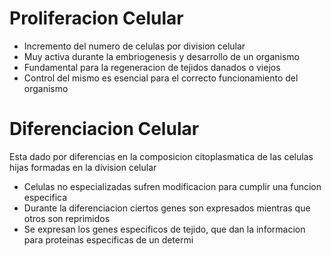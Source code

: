 # Proliferacion Celular

- Incremento del numero de celulas por division celular
- Muy activa durante la embriogenesis y desarrollo de un organismo
- Fundamental para la regeneracion de tejidos danados o viejos
- Control del mismo es esencial para el correcto funcionamiento del organismo

# Diferenciacion Celular

Esta dado por diferencias en la composicion citoplasmatica de las celulas hijas formadas en la division celular

- Celulas no especializadas sufren modificacion para cumplir una funcion especifica
- Durante la diferenciacion ciertos genes son expresados mientras que otros son reprimidos
- Se expresan los genes especificos de tejido, que dan la informacion para proteinas especificas de un determi